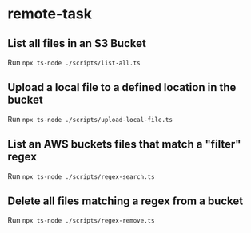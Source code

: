 # remote-task

## List all files in an S3 Bucket

Run `npx ts-node ./scripts/list-all.ts`

## Upload a local file to a defined location in the bucket

Run `npx ts-node ./scripts/upload-local-file.ts`

## List an AWS buckets files that match a "filter" regex 

Run `npx ts-node ./scripts/regex-search.ts`

## Delete all files matching a regex from a bucket

Run `npx ts-node ./scripts/regex-remove.ts`
